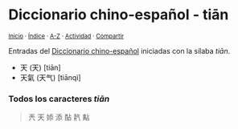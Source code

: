 # Diccionario chino-español - tiān
<sup>[Inicio](../index.md) · [Índice](../indices/chino-espanol.md) · [A-Z](../indices/alfabetico.md) · [Actividad](../indices/actividad.md) · [Compartir](https://x.com/intent/tweet?text=Entradas%20del%20Diccionario%20chino-espa%C3%B1ol%20iniciadas%20con%20la%20s%C3%ADlaba%20%C2%ABti%C4%81n%C2%BB.%0A%E2%86%92%20https%3A%2F%2Fjucardus.github.io%2Findices%2Fchino-espanol-tian1.html%0A%0A%23chn_espnl_jucardus%20%23chn_espnl_tian1_jucardus%0A%40jucardus)</sup>

Entradas del [Diccionario chino-español](../indices/chino-espanol.md) iniciadas con la sílaba _tiān_.

* 天 (天) [tiān]
* 天氣 (天气) [tiānqì]

### Todos los caracteres _tiān_

> 兲 天 婖 添 酟 靔 黇
